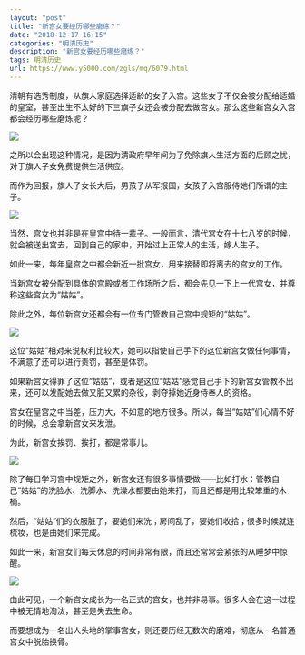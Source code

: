 ```yaml
---
layout: "post"
title: "新宫女要经历哪些磨练？"
date: "2018-12-17 16:15"
categories: "明清历史"
description: "新宫女要经历哪些磨练？"
tags: 明清历史
url: https://www.y5000.com/zgls/mq/6079.html
---
```






清朝有选秀制度，从旗人家庭选择适龄的女子入宫。这些女子不仅会被分配给适婚的皇室，甚至出生不太好的下三旗子女还会被分配去做宫女。那么这些新宫女入宫都会经历哪些磨炼呢？

![](https://img.y5000.com/uploads/allimg/161129/092F2F09-0.jpg)

之所以会出现这种情况，是因为清政府早年间为了免除旗人生活方面的后顾之忧，对于旗人子女免费提供生活供应。

而作为回报，旗人子女长大后，男孩子从军报国，女孩子入宫服侍她们所谓的主子。

![](https://img.y5000.com/uploads/allimg/161129/092F2D33-1.jpg)

当然，宫女也并非是在皇宫中待一辈子。一般而言，清代宫女在十七八岁的时候，就会被送出宫去，回到自己的家中，开始过上正常人的生活，嫁人生子。

如此一来，每年皇宫之中都会新近一批宫女，用来接替即将离去的宫女的工作。

当新宫女被分配到具体的宫殿或者工作场所之后，都会先见一下上一代宫女，并尊称这些宫女为“姑姑”。

除此之外，每位新宫女还都会有一位专门管教自己宫中规矩的“姑姑”。

![](https://img.y5000.com/uploads/allimg/161129/092F2L24-2.jpg)

这位“姑姑”相对来说权利比较大，她可以指使自己手下的这位新宫女做任何事情，不满意了还可以进行责罚，甚至是体罚。

如果新宫女得罪了这位“姑姑”，或者是这位“姑姑”感觉自己手下的新宫女管教不出来，还可以发配她去做又脏又累的杂役，剥夺掉她近身侍奉人的资格。

宫女在皇宫之中当差，压力大，不如意的地方很多。所以，每当“姑姑”们心情不好的时候，总会拿新宫女来发泄。

为此，新宫女挨罚、挨打，都是常事儿。

![](https://img.y5000.com/uploads/allimg/161129/092F2N10-3.jpg)

除了每日学习宫中规矩之外，新宫女还有很多事情要做——比如打水：管教自己“姑姑”的洗脸水、洗脚水、洗澡水都要由她来打，而且还都是用比较笨重的木桶。

然后，“姑姑”们的衣服脏了，要她们来洗；房间乱了，要她们收拾；很多时候就连梳妆，也是由她们来完成。

如此一来，新宫女们每天休息的时间非常有限，而且还常常会紧张的从睡梦中惊醒。

![](https://img.y5000.com/uploads/allimg/161129/092F26047-4.jpg)

由此可见，一个新宫女成长为一名正式的宫女，也并非易事。很多人会在这一过程中被无情地淘汰，甚至是失去生命。

而要想成为一名出人头地的掌事宫女，则还要历经无数次的磨难，彻底从一名普通宫女中脱胎换骨。
